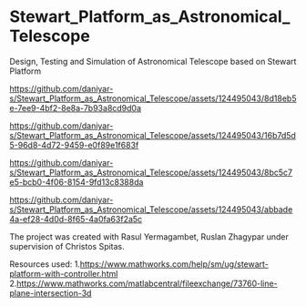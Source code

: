 # Stewart_Platform_as_Astronomical_Telescope
Design, Testing and Simulation of Astronomical Telescope based on Stewart Platform





https://github.com/daniyar-s/Stewart_Platform_as_Astronomical_Telescope/assets/124495043/8d18eb5e-7ee9-4bf2-8e8a-7b93a8cd9d0a





https://github.com/daniyar-s/Stewart_Platform_as_Astronomical_Telescope/assets/124495043/16b7d5d5-96d8-4d72-9459-e0f89e1f683f





https://github.com/daniyar-s/Stewart_Platform_as_Astronomical_Telescope/assets/124495043/8bc5c7e5-bcb0-4f06-8154-9fd13c8388da







https://github.com/daniyar-s/Stewart_Platform_as_Astronomical_Telescope/assets/124495043/abbade4a-ef28-4d0d-8f65-4a0fa63f2a5c


The project was created with Rasul Yermagambet, Ruslan Zhagypar under supervision of Christos Spitas.

Resources used:
1.https://www.mathworks.com/help/sm/ug/stewart-platform-with-controller.html
2.https://www.mathworks.com/matlabcentral/fileexchange/73760-line-plane-intersection-3d

